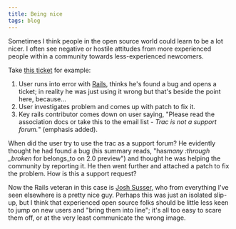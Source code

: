 ```yaml
---
title: Being nice
tags: blog
---
```


Sometimes I think people in the open source world could learn to be a lot nicer. I often see negative or hostile attitudes from more experienced people within a community towards less-experienced newcomers.

Take [this ticket](http://dev.rubyonrails.org/ticket/9851) for example:

1.  User runs into error with [Rails](http://www.wincent.com/knowledge-base/Rails), thinks he's found a bug and opens a ticket; in reality he was just using it wrong but that's beside the point here, because...
2.  User investigates problem and comes up with patch to fix it.
3.  Key rails contributor comes down on user saying, "Please read the association docs or take this to the email list - _Trac is not a support forum._" (emphasis added).

When did the user try to use the trac as a support forum? He evidently thought he had found a bug (his summary reads, "has*many :through \_broken* for belongs_to on 2.0 preview") and thought he was helping the community by reporting it. He then went further and attached a patch to fix the problem. How is this a support request?

Now the Rails veteran in this case is [Josh Susser](http://blog.hasmanythrough.com/), who from everything I've seen elsewhere is a pretty nice guy. Perhaps this was just an isolated slip-up, but I think that experienced open source folks should be little less keen to jump on new users and "bring them into line"; it's all too easy to scare them off, or at the very least communicate the wrong image.
